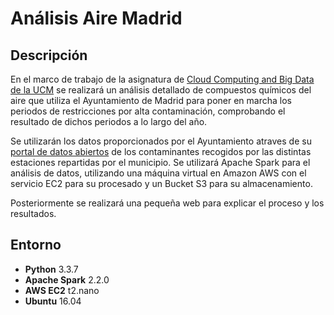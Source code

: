 # Análisis Aire Madrid

## Descripción

En el marco de trabajo de la asignatura de [Cloud Computing and Big Data de la UCM](http://www.fdi.ucm.es/Pub/ImpresoFichaDocente.aspx?Id=1312) se realizará un análisis detallado de compuestos químicos del aire que utiliza el Ayuntamiento de Madrid para poner en marcha los periodos de restricciones por alta contaminación, comprobando el resultado de dichos periodos a lo largo del año.

Se utilizarán los datos proporcionados por el Ayuntamiento atraves de su [portal de datos abiertos](http://datos.madrid.es/portal/site/egob/) de los contaminantes recogidos por las distintas estaciones repartidas por el municipio. Se utilizará Apache Spark para el análisis de datos, utilizando una máquina virtual en Amazon AWS con el servicio EC2 para su procesado y un Bucket S3 para su almacenamiento.

Posteriormente se realizará una pequeña web para explicar el proceso y los resultados.

## Entorno

 - **Python** 3.3.7
 - **Apache Spark** 2.2.0
 - **AWS EC2** t2.nano
 - **Ubuntu** 16.04 
